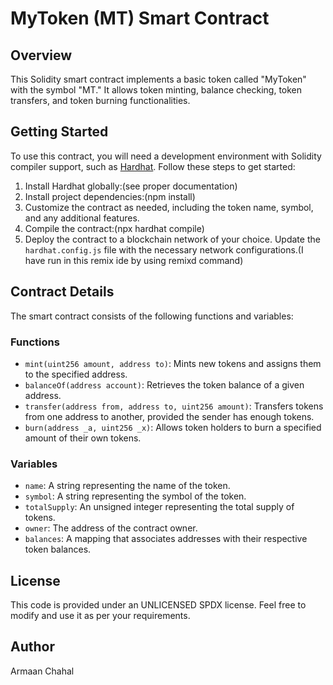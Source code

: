 # MyToken (MT) Smart Contract

## Overview
This Solidity smart contract implements a basic token called "MyToken" with the symbol "MT." It allows token minting, balance checking, token transfers, and token burning functionalities.

## Getting Started
To use this contract, you will need a development environment with Solidity compiler support, such as [Hardhat](https://hardhat.org/). Follow these steps to get started:

1. Install Hardhat globally:(see proper documentation)
2.  Install project dependencies:(npm install) 
3. Customize the contract as needed, including the token name, symbol, and any additional features.
4. Compile the contract:(npx hardhat compile)
5. Deploy the contract to a blockchain network of your choice. Update the `hardhat.config.js` file with the necessary network configurations.(I have run in this remix ide by using remixd command)

## Contract Details
The smart contract consists of the following functions and variables:

### Functions
- `mint(uint256 amount, address to)`: Mints new tokens and assigns them to the specified address.
- `balanceOf(address account)`: Retrieves the token balance of a given address.
- `transfer(address from, address to, uint256 amount)`: Transfers tokens from one address to another, provided the sender has enough tokens.
- `burn(address _a, uint256 _x)`: Allows token holders to burn a specified amount of their own tokens.

### Variables
- `name`: A string representing the name of the token.
- `symbol`: A string representing the symbol of the token.
- `totalSupply`: An unsigned integer representing the total supply of tokens.
- `owner`: The address of the contract owner.
- `balances`: A mapping that associates addresses with their respective token balances.

## License
This code is provided under an UNLICENSED SPDX license. Feel free to modify and use it as per your requirements.

## Author

Armaan Chahal


